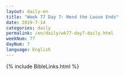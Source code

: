 ```yaml
---
layout: daily-en
title: "Week 77 Day 7: Mend the Loose Ends"
date: 2019-7-14 
categories: daily
permalink: /en/daily/wk77-day7-daily.html
weekNum: 77
dayNum: 7
language: English
---
```


{% include BibleLinks.html %} 
